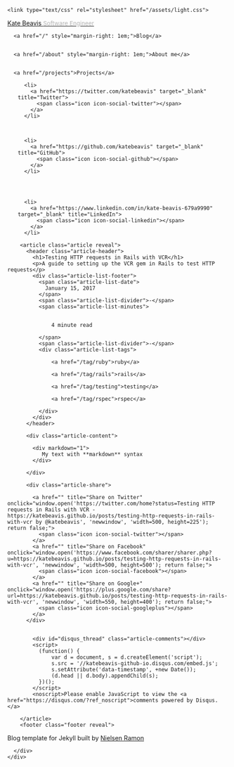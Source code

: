 <!DOCTYPE html>
<html lang="en">
<head>
<meta http-equiv="Content-Type" content="text/html; charset=UTF-8">
  <meta charset="utf-8">
  <meta http-equiv="x-ua-compatible" content="ie=edge">
  <title>Kate Beavis | Software Engineer | Testing HTTP requests in Rails with VCR</title>
  <meta name="description" content="A guide to setting up the VCR gem in Rails to test HTTP requests">
  <meta name="viewport" content="width=device-width, initial-scale=1">

  <meta property="og:title" content="Testing HTTP requests in Rails with VCR">
  <meta property="og:type" content="website">
  <meta property="og:url" content="https://katebeavis.github.io/posts/testing-http-requests-in-rails-with-vcr">
  <meta property="og:description" content="A guide to setting up the VCR gem in Rails to test HTTP requests">
  <meta property="og:site_name" content="Kate Beavis | Software Engineer">
  <meta property="og:image" content="https://katebeavis.github.io/assets/og-image.png">

  <meta name="twitter:card" content="summary">
  <meta name="twitter:url" content="https://katebeavis.github.io/posts/testing-http-requests-in-rails-with-vcr">
  <meta name="twitter:title" content="Testing HTTP requests in Rails with VCR">
  <meta name="twitter:description" content="A guide to setting up the VCR gem in Rails to test HTTP requests">
  <meta name="twitter:image" content="https://katebeavis.github.io/assets/og-image.png">

  <link rel="apple-touch-icon" href="/assets/apple-touch-icon.png">
  <link href="https://katebeavis.github.io/feed.xml" type="application/rss+xml" rel="alternate" title="Kate Beavis | Software Engineer Last 10 blog posts">

  
    <link type="text/css" rel="stylesheet" href="/assets/light.css">
  
</head>

<body>
  <main role="main">
    <div class="grid grid-centered">
      <div class="grid-cell">
        <nav class="header-nav reveal">
  <a href="/" class="header-logo" title="Kate Beavis | Software Engineer">Kate Beavis <span class="subtitle" style="color: #b3b3b3; font-size: 0.95em;">Software Engineer</span></a>
  <br>
  <div>
    
      <a href="/" style="margin-right: 1em;">Blog</a>
    
    
      <a href="/about" style="margin-right: 1em;">About me</a>
    
    
      <a href="/projects">Projects</a>
    
  </div>
  <ul class="header-links">
    
    
      <li>
        <a href="https://twitter.com/katebeavis" target="_blank" title="Twitter">
          <span class="icon icon-social-twitter"></span>
        </a>
      </li>
    
    
    
      <li>
        <a href="https://github.com/katebeavis" target="_blank" title="GitHub">
          <span class="icon icon-social-github"></span>
        </a>
      </li>
    
    
    
    
      <li>
        <a href="https://www.linkedin.com/in/kate-beavis-679a9990" target="_blank" title="LinkedIn">
          <span class="icon icon-social-linkedin"></span>
        </a>
      </li>
    
    
    
    
  </ul>
</nav>

        <article class="article reveal">
          <header class="article-header">
            <h1>Testing HTTP requests in Rails with VCR</h1>
            <p>A guide to setting up the VCR gem in Rails to test HTTP requests</p>
            <div class="article-list-footer">
              <span class="article-list-date">
                January 15, 2017
              </span>
              <span class="article-list-divider">-</span>
              <span class="article-list-minutes">
                
                
                  4 minute read
                
              </span>
              <span class="article-list-divider">-</span>
              <div class="article-list-tags">
                
                  <a href="/tag/ruby">ruby</a>
                
                  <a href="/tag/rails">rails</a>
                
                  <a href="/tag/testing">testing</a>
                
                  <a href="/tag/rspec">rspec</a>
                
              </div>
            </div>
          </header>

          <div class="article-content">
            
            <div markdown="1">
               My text with **markdown** syntax
            </div>

          </div>

          <div class="article-share">
            
            <a href="" title="Share on Twitter" onclick="window.open('https://twitter.com/home?status=Testing HTTP requests in Rails with VCR - https://katebeavis.github.io/posts/testing-http-requests-in-rails-with-vcr by @katebeavis', 'newwindow', 'width=500, height=225'); return false;">
              <span class="icon icon-social-twitter"></span>
            </a>
            <a href="" title="Share on Facebook" onclick="window.open('https://www.facebook.com/sharer/sharer.php?u=https://katebeavis.github.io/posts/testing-http-requests-in-rails-with-vcr', 'newwindow', 'width=500, height=500'); return false;">
              <span class="icon icon-social-facebook"></span>
            </a>
            <a href="" title="Share on Google+" onclick="window.open('https://plus.google.com/share?url=https://katebeavis.github.io/posts/testing-http-requests-in-rails-with-vcr', 'newwindow', 'width=550, height=400'); return false;">
              <span class="icon icon-social-googleplus"></span>
            </a>
          </div>

          
            <div id="disqus_thread" class="article-comments"></div>
            <script>
              (function() {
                  var d = document, s = d.createElement('script');
                  s.src = '//katebeavis-github-io.disqus.com/embed.js';
                  s.setAttribute('data-timestamp', +new Date());
                  (d.head || d.body).appendChild(s);
              })();
            </script>
            <noscript>Please enable JavaScript to view the <a href="https://disqus.com/?ref_noscript">comments powered by Disqus.</a>
</noscript>
          
        </article>
        <footer class="footer reveal">
  <p>
    Blog template for Jekyll built by
    <a href="https://github.com/nielsenramon/chalk" title="Nielsen Ramon">Nielsen Ramon</a>
  </p>
</footer>

      </div>
    </div>
  </main>
  <script type="text/javascript" src="/assets/vendor.js"></script>
<script type="text/javascript" src="/assets/application.js"></script>

<script src="https://ajax.googleapis.com/ajax/libs/webfont/1.6.16/webfont.js"></script>
<script>
  WebFont.load({
    google: {
      families: ['Cormorant Garamond:700', 'Lato:300,400,700']
    }
  });
</script>



</body>
</html>
